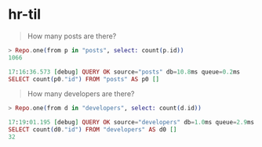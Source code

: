 # hr-til

> How many posts are there?

```elixir
> Repo.one(from p in "posts", select: count(p.id))
1066

17:16:36.573 [debug] QUERY OK source="posts" db=10.8ms queue=0.2ms
SELECT count(p0."id") FROM "posts" AS p0 []
```

> How many developers are there?

```elixir
> Repo.one(from d in "developers", select: count(d.id))

17:19:01.195 [debug] QUERY OK source="developers" db=1.0ms queue=2.9ms
SELECT count(d0."id") FROM "developers" AS d0 []
32
```
